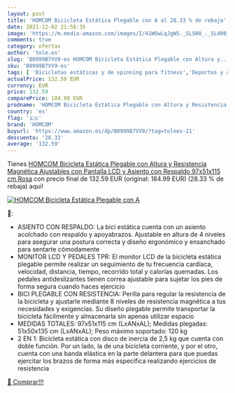 ```yaml
---
layout: post
title: 'HOMCOM Bicicleta Estática Plegable con A al 28.33 % de rebaja'
date: 2021-12-02 21:58:35
image: 'https://m.media-amazon.com/images/I/41WOwLqJgWS._SL500_._SL400_.jpg'
comments: true
category: ofertas
author: 'tole.es'
slug: 'B0999B7VV9-es HOMCOM Bicicleta Estática Plegable con Altura y...'
sku: 'B0999B7VV9-es'
tags: [ 'Bicicletas estáticas y de spinning para fitness','Deportes y aire libre','Fitness y ejercicio','Máquinas de cardio para fitness','bicicleta','homcom', ]
actualPrice: 132.59 EUR
currency: EUR
price: 132.59
comparePrice: 184.99 EUR
prodname: 'HOMCOM Bicicleta Estática Plegable con Altura y Resistencia Magnética Ajustables con Pantalla LCD y Asiento con Respaldo 97x51x115 cm Rosa'
country: 'es'
flag: '🇪🇸'
brand: 'HOMCOM'
buyurl: 'https://www.amazon.es/dp/B0999B7VV9/?tag=tolees-21'
descuento: '28.33'
average: '132.59'
---
```


Tienes [HOMCOM Bicicleta Estática Plegable con Altura y Resistencia Magnética Ajustables con Pantalla LCD y Asiento con Respaldo 97x51x115 cm Rosa](https://www.amazon.es/dp/B0999B7VV9/?tag=tolees-21) con precio final de  132.59 EUR (original: 184.99 EUR) (28.33 %  de rebaja) aqui!

[![HOMCOM Bicicleta Estática Plegable con A](https://m.media-amazon.com/images/I/41WOwLqJgWS._SL500_._SL400_.jpg)](https://www.amazon.es/dp/B0999B7VV9/?tag=tolees-21)

🔎:

- ASIENTO CON RESPALDO: La bici estática cuenta con un asiento acolchado con respaldo y apoyabrazos. Ajustable en altura de 4 niveles para asegurar una postura correcta y diseño ergonómico y ensanchado para sentarte cómodamente
- MONITOR LCD Y PEDALES TPR: El monitor LCD de la bicicleta estática plegable permite realizar un seguimiento de tu frecuencia cardíaca, velocidad, distancia, tiempo, recorrido total y calorías quemadas. Los pedales antideslizantes tienen correa ajustable para sujetar los pies de forma segura cuando haces ejercicio
- BICI PLEGABLE CON RESISTENCIA: Perilla para regular la resistencia de la bicicleta y ajustarle mediante 8 niveles de resistencia magnética a tus necesidades y exigencias. Su diseño plegable permite transportar la bicicleta fácilmente y almacenarla sin apenas utilizar espacio
- MEDIDAS TOTALES: 97x51x115 cm (LxANxAL); Medidas plegadas: 51x50x135 cm (LxANxAL); Peso máximo soportado: 120 kg
- 2 EN 1: Bicicleta estática con disco de inercia de 2,5 kg que cuenta con doble función. Por un lado, la de una bicicleta corriente, y por el otro, cuenta con una banda elástica en la parte delantera para que puedas ejercitar los brazos de forma más especifica realizando ejercicios de resistencia

[🛒 Comprar!!!](https://www.amazon.es/dp/B0999B7VV9/?tag=tolees-21)
